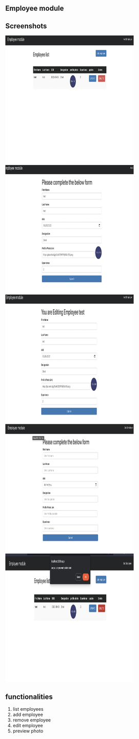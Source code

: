 ## Employee module

## Screenshots

<img src='./1.png' width='400' height='400'>
<img src='./2.png' width='400' height='400'>
<img src='./3.png' width='400' height='400'>
<img src='./4.png' width='400' height='400'>
<img src='./5.png' width='400' height='400'>

## functionalities

1. list employees
2. add employee
3. remove employee
4. edit employee
5. preview photo
